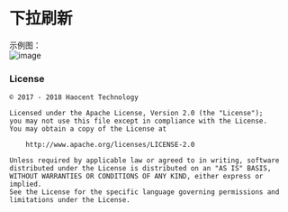 # 下拉刷新

示例图：
</br>![image](https://github.com/cnwutianhao/RecyclerView/blob/master/screenshots/%E4%B8%8B%E6%8B%89%E5%88%B7%E6%96%B0.gif)

### License
```
© 2017 - 2018 Haocent Technology

Licensed under the Apache License, Version 2.0 (the "License");
you may not use this file except in compliance with the License.
You may obtain a copy of the License at

    http://www.apache.org/licenses/LICENSE-2.0

Unless required by applicable law or agreed to in writing, software
distributed under the License is distributed on an "AS IS" BASIS,
WITHOUT WARRANTIES OR CONDITIONS OF ANY KIND, either express or implied.
See the License for the specific language governing permissions and
limitations under the License.
```
